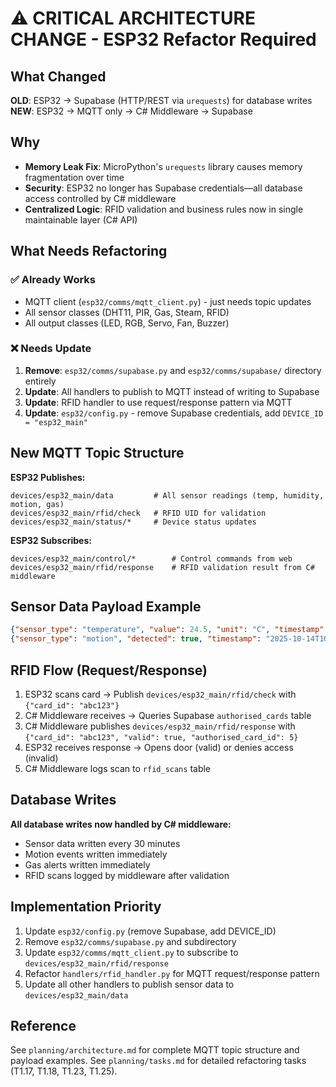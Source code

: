 # ⚠️ CRITICAL ARCHITECTURE CHANGE - ESP32 Refactor Required

## What Changed

**OLD**: ESP32 → Supabase (HTTP/REST via `urequests`) for database writes
**NEW**: ESP32 → MQTT only → C# Middleware → Supabase

## Why

- **Memory Leak Fix**: MicroPython's `urequests` library causes memory fragmentation over time
- **Security**: ESP32 no longer has Supabase credentials—all database access controlled by C# middleware
- **Centralized Logic**: RFID validation and business rules now in single maintainable layer (C# API)

## What Needs Refactoring

### ✅ Already Works
- MQTT client (`esp32/comms/mqtt_client.py`) - just needs topic updates
- All sensor classes (DHT11, PIR, Gas, Steam, RFID)
- All output classes (LED, RGB, Servo, Fan, Buzzer)

### ❌ Needs Update
1. **Remove**: `esp32/comms/supabase.py` and `esp32/comms/supabase/` directory entirely
2. **Update**: All handlers to publish to MQTT instead of writing to Supabase
3. **Update**: RFID handler to use request/response pattern via MQTT
4. **Update**: `esp32/config.py` - remove Supabase credentials, add `DEVICE_ID = "esp32_main"`

## New MQTT Topic Structure

**ESP32 Publishes:**
```
devices/esp32_main/data         # All sensor readings (temp, humidity, motion, gas)
devices/esp32_main/rfid/check   # RFID UID for validation
devices/esp32_main/status/*     # Device status updates
```

**ESP32 Subscribes:**
```
devices/esp32_main/control/*        # Control commands from web
devices/esp32_main/rfid/response    # RFID validation result from C# middleware
```

## Sensor Data Payload Example

```json
{"sensor_type": "temperature", "value": 24.5, "unit": "C", "timestamp": "2025-10-14T10:30:00Z"}
{"sensor_type": "motion", "detected": true, "timestamp": "2025-10-14T10:30:05Z"}
```

## RFID Flow (Request/Response)

1. ESP32 scans card → Publish `devices/esp32_main/rfid/check` with `{"card_id": "abc123"}`
2. C# Middleware receives → Queries Supabase `authorised_cards` table
3. C# Middleware publishes `devices/esp32_main/rfid/response` with `{"card_id": "abc123", "valid": true, "authorised_card_id": 5}`
4. ESP32 receives response → Opens door (valid) or denies access (invalid)
5. C# Middleware logs scan to `rfid_scans` table

## Database Writes

**All database writes now handled by C# middleware:**
- Sensor data written every 30 minutes
- Motion events written immediately
- Gas alerts written immediately
- RFID scans logged by middleware after validation

## Implementation Priority

1. Update `esp32/config.py` (remove Supabase, add DEVICE_ID)
2. Remove `esp32/comms/supabase.py` and subdirectory
3. Update `esp32/comms/mqtt_client.py` to subscribe to `devices/esp32_main/rfid/response`
4. Refactor `handlers/rfid_handler.py` for MQTT request/response pattern
5. Update all other handlers to publish sensor data to `devices/esp32_main/data`

## Reference

See `planning/architecture.md` for complete MQTT topic structure and payload examples.
See `planning/tasks.md` for detailed refactoring tasks (T1.17, T1.18, T1.23, T1.25).
